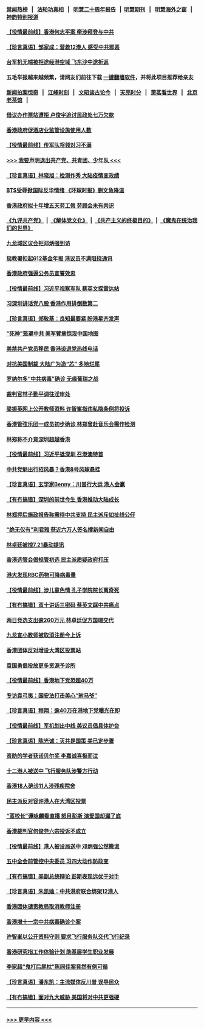 #### [禁闻热榜](热点新闻.md?t=0)  &nbsp;&nbsp;|&nbsp;&nbsp; [法轮功真相](https://github.com/gfw-breaker/truth/blob/master/README.md?t=0) &nbsp;&nbsp;|&nbsp;&nbsp; [明慧二十周年报告](https://github.com/gfw-breaker/mh-reports/blob/master/README.md?t=0) &nbsp;&nbsp;|&nbsp;&nbsp;[明慧期刊](https://github.com/gfw-breaker/mh-qikan) &nbsp;&nbsp;|&nbsp;&nbsp; [明慧海外之窗](https://github.com/gfw-breaker/mh-news/blob/master/README.md?t=0) &nbsp;&nbsp;|&nbsp;&nbsp; [神韵特别报道](https://github.com/gfw-breaker/mh-news/blob/master/shenyun.md?t=0)
#### [【役情最前线】香港何志平案 牵涉拜登与中共](../pages/nsc415/n12481727.md?t=10180802) 
#### [【珍言真语】邹家成：营救12港人 感受中共邪恶](../pages/nsc415/n12481119.md?t=10180802) 
#### [台军机无端被拒途经港空域 飞东沙中途折返](../pages/nsc415/n12479530.md?t=10180802) 
#### 五毛举报越来越频繁，请网友们前往下载 [一键翻墙软件](https://github.com/gfw-breaker/ssr-accounts)，并将此项目推荐给亲友
#### [新闻拍案惊奇](https://github.com/gfw-breaker/banned-news1/blob/master/pages/link4.md) &nbsp;&nbsp;|&nbsp;&nbsp; [江峰时刻](https://github.com/gfw-breaker/banned-news1/blob/master/pages/link4.md) &nbsp;&nbsp;|&nbsp;&nbsp; [文昭谈古论今](https://github.com/gfw-breaker/banned-news1/blob/master/pages/link4.md) &nbsp;&nbsp;|&nbsp;&nbsp; [天亮时分](https://github.com/gfw-breaker/banned-news1/blob/master/pages/link4.md) &nbsp;&nbsp;|&nbsp;&nbsp; [萧茗看世界](https://github.com/gfw-breaker/banned-news1/blob/master/pages/link4.md) &nbsp;&nbsp;|&nbsp;&nbsp; [北京老茶馆](https://github.com/gfw-breaker/banned-news1/blob/master/pages/link4.md) &nbsp;&nbsp;|&nbsp;&nbsp; 
#### [借议办作票站遭拒 卢俊宇追讨民政处七万欠款](../pages/nsc415/n12479514.md?t=10180802) 
#### [香港政府促酒店业监管设施使用人数](../pages/nsc415/n12479498.md?t=10180802) 
#### [【役情最前线】传军队将领对习不满](../pages/nsc415/n12478711.md?t=10180802) 
#### [>>> 我要声明退出共产党、共青团、少年队 <<<](https://github.com/begood0513/goodnews/blob/master/quit/letter.md) 
#### [【珍言真语】林晓旭：检测作秀 大陆疫情变政绩](../pages/nsc415/n12478385.md?t=10180802) 
#### [BTS受辱掀国际反华情绪 《环球时报》删文急降温](../pages/nsc415/n12476814.md?t=10180802) 
#### [香港政府拟十年增五天劳工假 劳顾会未有共识](../pages/nsc415/n12476851.md?t=10180802) 
#### [《九评共产党》](https://github.com/begood0513/9ping.md/blob/master/README.md) &nbsp;|&nbsp; [《解体党文化》](../../../../jtdwh.md/blob/master/README.md)  &nbsp;|&nbsp; [《共产主义的终极目的》](../../../../gczydzjmd.md/blob/master/README.md) &nbsp;|&nbsp; [《魔鬼在统治我们的世界》](../../../../mgztzwmdsj.md/blob/master/README.md) 
#### [九龙城区议会拒邓炳强到访](../pages/nsc415/n12476812.md?t=10180802) 
#### [惩教署扣起612基金年报 港议员不满阻挠通讯](../pages/nsc415/n12476763.md?t=10180802) 
#### [香港政府强逼公务员宣誓效忠](../pages/nsc415/n12476709.md?t=10180802) 
#### [【役情最前线】习近平视察军队 蔡英文探雷达站](../pages/nsc415/n12476013.md?t=10180802) 
#### [习深圳讲话党八股 香港作用排倒数第二](../pages/nsc415/n12476420.md?t=10180802) 
#### [【珍言真语】郑敬基：良知最要紧 盼港星齐发声](../pages/nsc415/n12475459.md?t=10180802) 
#### [“死神”笼罩中共 美军臂章惊现中国地图](../pages/nsc415/n12475694.md?t=10180802) 
#### [美禁共产党员移民 香港设退党热线电话](../pages/nsc415/n12474127.md?t=10180802) 
#### [对抗美国制裁 大陆广为造“芯” 多地烂尾](../pages/nsc415/n12474024.md?t=10180802) 
#### [罗纳尔多“中共病毒”确诊 无缘葡瑞之战](../pages/nsc415/n12473998.md?t=10180802) 
#### [裁判官林子勤平调往淫审处](../pages/nsc415/n12474010.md?t=10180802) 
#### [梁振英网上公开教师资料 许智峯指违私隐条例将投诉](../pages/nsc415/n12474003.md?t=10180802) 
#### [香港管弦乐团一成员初步确诊 林郑曾赴音乐会需作检测](../pages/nsc415/n12473986.md?t=10180802) 
#### [林郑称不介意深圳超越香港](../pages/nsc415/n12473935.md?t=10180802) 
#### [【役情最前线】习近平抵深圳 召港澳特首](../pages/nsc415/n12473364.md?t=10180802) 
#### [中共党魁出行招风暴？香港8号风球悬挂](../pages/nsc415/n12473785.md?t=10180802) 
#### [【珍言真语】玄学家Benny：川普行大运 港人会赢](../pages/nsc415/n12473018.md?t=10180802) 
#### [【有冇搞错】深圳的前世今生 香港推动大陆成长](../pages/nsc415/n12473147.md?t=10180802) 
#### [林郑押后施政报告称需待中共支持 民主派斥如扯线公仔](../pages/nsc415/n12471424.md?t=10180802) 
#### [“绝无仅有”利君雅 获近六万人签名撑新闻自由](../pages/nsc415/n12471413.md?t=10180802) 
#### [林卓廷被控7.21暴动提讯](../pages/nsc415/n12471396.md?t=10180802) 
#### [香港选管会倡规管初选 民主派质疑政府打压](../pages/nsc415/n12471377.md?t=10180802) 
#### [港大发现RBC药物可降病毒量](../pages/nsc415/n12471357.md?t=10180802) 
#### [【役情最前线】涉儿童色情 孔子学院院长离奇死](../pages/nsc415/n12470806.md?t=10180802) 
#### [【有冇搞错】双十讲话三密码 蔡英文踩中共痛点](../pages/nsc415/n12470614.md?t=10180802) 
#### [两日竞选支出逾260万元 林卓廷促方国珊交代](../pages/nsc415/n12469019.md?t=10180802) 
#### [九龙宣小教师被取消注册今上诉](../pages/nsc415/n12468993.md?t=10180802) 
#### [香港团体反对增设大湾区投票站](../pages/nsc415/n12468994.md?t=10180802) 
#### [袁国勇倡投放更多资源予诊所](../pages/nsc415/n12468966.md?t=10180802) 
#### [【役情最前线】香港地下党恐超40万](../pages/nsc415/n12468556.md?t=10180802) 
#### [专访袁弓夷：国安法打击美心“驸马爷”](../pages/nsc415/n12468686.md?t=10180802) 
#### [【珍言真语】程翔：逾40万在港地下党曝光在即](../pages/nsc415/n12468287.md?t=10180802) 
#### [【役情最前线】军机划出中线 美议员倡具体护台](../pages/nsc415/n12465505.md?t=10180802) 
#### [【珍言真语】陈光诚：灭共是国策 美已定步骤](../pages/nsc415/n12464658.md?t=10180802) 
#### [资助的学者获诺贝尔奖 李嘉诚喜极而泣](../pages/nsc415/n12464848.md?t=10180802) 
#### [十二港人被送中 飞行服务队涉警方行动](../pages/nsc415/n12463569.md?t=10180802) 
#### [香港18人确诊11人涉残疾院舍](../pages/nsc415/n12463548.md?t=10180802) 
#### [民主派反对容许港人在大湾区投票](../pages/nsc415/n12463544.md?t=10180802) 
#### [“蓝校长”谭咏麟看直播 怒目彭斯 演爱国却漏了底](../pages/nsc415/n12463537.md?t=10180802) 
#### [香港裁判官何俊尧六宗投诉不成立](../pages/nsc415/n12463515.md?t=10180802) 
#### [【役情最前线】港人被设局送中 邓炳强公然撒谎](../pages/nsc415/n12462741.md?t=10180802) 
#### [五中全会前管控中央委员 习四大动作防政变](../pages/nsc415/n12463114.md?t=10180802) 
#### [【有冇搞错】美副总统辩论 彭斯表现远优于对手](../pages/nsc415/n12462492.md?t=10180802) 
#### [【珍言真语】朱凯廸：中共港府联合绑架12港人](../pages/nsc415/n12462104.md?t=10180802) 
#### [香港团体谴责教局取消教师注册](../pages/nsc415/n12460767.md?t=10180802) 
#### [香港增十一宗中共病毒确诊个案](../pages/nsc415/n12460758.md?t=10180802) 
#### [许智峯以公开资料守则 要求飞行服务队交代飞行纪录](../pages/nsc415/n12460751.md?t=10180802) 
#### [香港研究指工作体验计划 助基层学生职业发展](../pages/nsc415/n12460730.md?t=10180802) 
#### [李家超“鬼打后尾枕”陈同佳案竟然有例可循](../pages/nsc415/n12460706.md?t=10180802) 
#### [【珍言真语】潘东凯：主流媒体反川普 误导民众](../pages/nsc415/n12459961.md?t=10180802) 
#### [【有冇搞错】面对九大威胁 美国将对中共更强硬](../pages/nsc415/n12459873.md?t=10180802) 

----
#### [ >>> 更早内容 <<< ](../indexes/nsc415-earlier.md)
